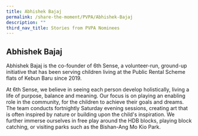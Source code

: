 ```yaml
---
title: Abhishek Bajaj
permalink: /share-the-moment/PVPA/Abhishek-Bajaj
description: ""
third_nav_title: Stories from PVPA Nominees
---
```

## Abhishek Bajaj

Abhishek Bajaj is the co-founder of 6th Sense, a volunteer-run, ground-up initiative that has been serving children living at the Public Rental Scheme flats of Kebun Baru since 2019. 

At 6th Sense, we believe in seeing each person develop holistically, living a life of purpose, balance and meaning. Our focus is on playing an enabling role in the community, for the children to achieve their goals and dreams. The team conducts fortnightly Saturday evening sessions, creating art that is often inspired by nature or building upon the child's inspiration. We further immerse ourselves in free play around the HDB blocks, playing block catching, or visiting parks such as the Bishan-Ang Mo Kio Park.